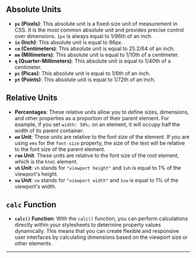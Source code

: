 ## Absolute Units

*   **`px` (Pixels)**: This absolute unit is a fixed-size unit of measurement in CSS. It is the most common absolute unit and provides precise control over dimensions. `1px` is always equal to 1/96th of an inch.
*   **`in` (Inch)**: This absolute unit is equal to 96px.
*   **`cm` (Centimeters)**: This absolute unit is equal to 25.2/64 of an inch.
*   **`mm` (Millimeters)**: This absolute unit is equal to 1/10th of a centimeter.
*   **`q` (Quarter-Millimeters)**: This absolute unit is equal to 1/40th of a centimeter.
*   **`pc` (Picas)**: This absolute unit is equal to 1/6th of an inch.
*   **`pt` (Points)**: This absolute unit is equal to 1/72th of an inch.

## Relative Units

*   **Percentages**: These relative units allow you to define sizes, dimensions, and other properties as a proportion of their parent element. For example, if you set `width: 50%;` on an element, it will occupy half the width of its parent container.
*   **`em` Unit**: These units are relative to the font size of the element. If you are using `ems` for the `font-size` property, the size of the text will be relative to the font size of the parent element.
*   **`rem` Unit**: These units are relative to the font size of the root element, which is the `html` element.
*   **`vh` Unit**: `vh` stands for `"viewport height"` and `1vh` is equal to 1% of the viewport's height.
*   **`vw` Unit**: `vw` stands for `"viewport width"` and `1vw` is equal to 1% of the viewport's width.

## `calc` Function

*   **`calc()` Function**: With the `calc()` function, you can perform calculations directly within your stylesheets to determine property values dynamically. This means that you can create flexible and responsive user interfaces by calculating dimensions based on the viewport size or other elements.

---
